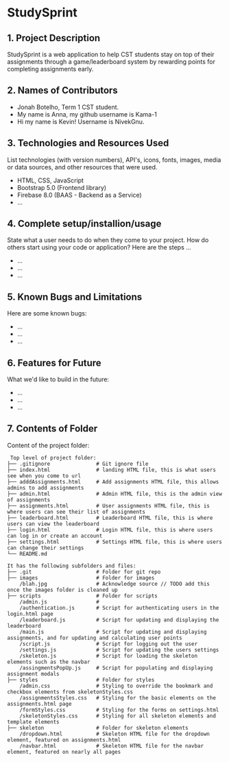 # StudySprint

## 1. Project Description
StudySprint is a web application to help CST students stay on top of their assignments through a game/leaderboard system by rewarding points for completing assignments early.

## 2. Names of Contributors
* Jonah Botelho, Term 1 CST student.
* My name is Anna, my github username is Kama-1
* Hi my name is Kevin! Username is NivekGnu.

## 3. Technologies and Resources Used
List technologies (with version numbers), API's, icons, fonts, images, media or data sources, and other resources that were used.
* HTML, CSS, JavaScript
* Bootstrap 5.0 (Frontend library)
* Firebase 8.0 (BAAS - Backend as a Service)
* ...

## 4. Complete setup/installion/usage
State what a user needs to do when they come to your project.  How do others start using your code or application?
Here are the steps ...
* ...
* ...
* ...

## 5. Known Bugs and Limitations
Here are some known bugs:
* ...
* ...
* ...

## 6. Features for Future
What we'd like to build in the future:
* ...
* ...
* ...
	
## 7. Contents of Folder
Content of the project folder:

```
 Top level of project folder: 
├── .gitignore               # Git ignore file
├── index.html               # landing HTML file, this is what users see when you come to url
├── adddAssignments.html     # Add assignments HTML file, this allows admins to add assignments
├── admin.html               # Admin HTML file, this is the admin view of assignments
├── assignments.html         # User assignments HTML file, this is where users can see their list of assignments
├── leaderboard.html         # Leaderboard HTML file, this is where users can view the leaderboard
├── login.html               # Login HTML file, this is where users can log in or create an account
├── settings.html            # Settings HTML file, this is where users can change their settings
└── README.md

It has the following subfolders and files:
├── .git                     # Folder for git repo
├── images                   # Folder for images
    /blah.jpg                # Acknowledge source // TODO add this once the images folder is cleaned up
├── scripts                  # Folder for scripts
    /admin.js                # 
    /authentication.js       # Script for authenticating users in the login.html page 
    /leaderboard.js          # Script for updating and displaying the leaderboard 
    /main.js                 # Script for updating and displaying assignments, and for updating and calculating user points
    /script.js               # Script for logging out the user
    /settings.js             # Script for updating the users settings
    /skeleton.js             # Script for loading the skeleton elements such as the navbar
    /assingmentsPopUp.js     # Script for populating and displaying assignment modals
├── styles                   # Folder for styles
    /admin.css               # Styling to override the bookmark and checkbox elements from skeletonStyles.css
    /assignmentsStyles.css   # Styling for the basic elements on the assignments.html page
    /formStyles.css          # Styling for the forms on settings.html
    /skeletonStyles.css      # Styling for all skeleton elements and template elements
├── skeleton                 # Folder for skeleton elements
    /dropdown.html           # Skeleton HTML file for the dropdown element, featured on assignments.html
    /navbar.html             # Skeleton HTML file for the navbar element, featured on nearly all pages



```


